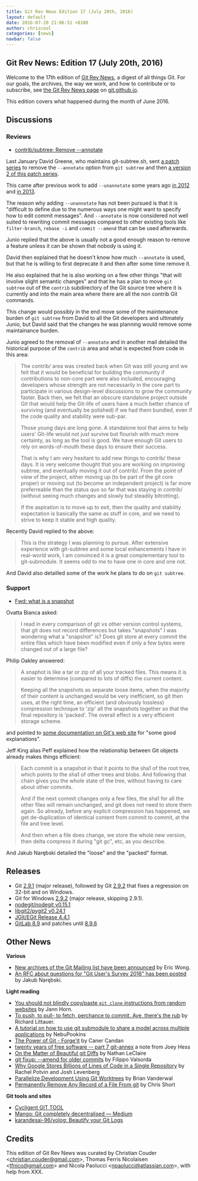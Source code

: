 ```yaml
---
title: Git Rev News Edition 17 (July 20th, 2016)
layout: default
date: 2016-07-20 21:06:51 +0100
author: chriscool
categories: [news]
navbar: false
---
```


## Git Rev News: Edition 17 (July 20th, 2016)

Welcome to the 17th edition of [Git Rev News](http://git.github.io/rev_news/rev_news.html),
a digest of all things Git. For our goals, the archives, the way we work, and how to contribute or to
subscribe, see [the Git Rev News page](http://git.github.io/rev_news/rev_news.html) on [git.github.io](http://git.github.io).

This edition covers what happened during the month of June 2016.

## Discussions

<!---
### General
-->


### Reviews

* [contrib/subtree: Remove --annotate](http://thread.gmane.org/gmane.comp.version-control.git/283340/)

Last January David Greene, who maintains git-subtree.sh, sent
[a patch series](http://thread.gmane.org/gmane.comp.version-control.git/283268/)
to remove the `--annotate` option from `git subtree` and then
[a version 2 of this patch series](http://thread.gmane.org/gmane.comp.version-control.git/283340/).

This came after previous work to add `--unannotate` some years ago
[in 2012](http://thread.gmane.org/gmane.comp.version-control.git/207341/) and
[in 2013](http://thread.gmane.org/gmane.comp.version-control.git/212954/focus=212961).

The reason why adding `--unannotate` has not been pursued is that it
is "difficult to define due to the numerous ways one might want to
specify how to edit commit messages". And `--annotate` is now
considered not well suited to rewriting commit messages compared to
other existing tools like `filter-branch`, `rebase -i` and
`commit --amend` that can be used afterwards.

Junio replied that the above is usually not a good enough reason to
remove a feature unless it can be shown that nobody is using it.

David then explained that he doesn't know how much `--annotate` is
used, but that he is willing to first deprecate it and then after some
time remove it.

He also explained that he is also working on a few other things "that
will involve slight semantic changes" and that he has a plan to move
`git subtree` out of the `contrib` subdirectory of the Git source tree
where it is currently and into the main area where there are all the
non contrib Git commands.

This change would possibly in the end move some of the maintenance
burden of `git subtree` from David to all the Git developers and
ultimately Junio, but David said that the changes he was planning
would remove some maintainance burden.

Junio agreed to the removal of `--annotate` and in another mail
detailed the historical purpose of the `contrib` area and what is
expected from code in this area:

> The contrib/ area was created back when Git was still young and we
> felt that it would be beneficial for building the community if
> contributions to non-core part were also included, encouraging
> developers whose strength are not necessarily in the core part to
> participate in various design-level discussions to grow the
> community faster.  Back then, we felt that an obscure standalone
> project outside Git that would help the Git-life of users have a
> much better chance of surviving (and eventually be polished) if we
> had them bundled, even if the code quality and stability were
> sub-par.
>
> Those young days are long gone.  A standalone tool that aims to help
> users' Git-life would not just survive but flourish with much more
> certainty, as long as the tool is good.  We have enough Git users to
> rely on words-of-mouth these days to ensure their success.
>
> That is why I am very hesitant to add new things to contrib/ these
> days.  It is very welcome thought that you are working on improving
> subtree, and eventually moving it out of contrib/.  From the point
> of view of the project, either moving up (to be part of the git core
> proper) or moving out (to become an independent project) is far more
> preferreable than the status quo so far that was staying in contrib/
> (without seeing much changes and slowly but steadily bitrotting).
>
> If the aspiration is to move up to exit, then the quality and
> stability expectation is basically the same as stuff in core, and we
> need to strive to keep it stable and high quality.

Recently David replied to the above:

> This is the strategy I was planning to pursue.  After extensive
> experience with git-subtree and some local enhancements I have in
> real-world work, I am convinced it is a great complementary tool to
> git-submodule.  It seems odd to me to have one in core and one not.

And David also detailled some of the work he plans to do on `git
subtree`.

### Support

* [Fwd: what is a snapshot](http://thread.gmane.org/gmane.comp.version-control.git/297701/)

Ovatta Bianca asked:

> I read in every comparison of git vs other version control systems,
> that git does not record differences but takes "snapshots"
> I was wondering what a "snapshot" is? Does git store at every commit
> the entire files which have been modified even if only a few bytes
> were changed out of a large file?

Philip Oakley answered:

> A snaphot is like a tar or zip of all your tracked files. This means it is
> easier to determine (compared to lots of diffs) the current content.
>
> Keeping all the snapshots as separate loose items, when the majority of
> their content is unchanged would be very inefficient, so git then uses, at
> the right time, an efficient (and obviously lossless) compression technique
> to 'zip' all the snapshots together so that the final repository is
> 'packed'. The overall effect is a very efficient storage scheme.

and pointed to [some documentation on Git's web site](https://git-scm.com/book/en/v2/Git-Internals-Plumbing-and-Porcelain)
for "some good explanations".

Jeff King alias Peff explained how the relationship between Git
objects already makes things efficient:

> Each commit is a snapshot in that it points to the sha1 of the root
> tree, which points to the sha1 of other trees and blobs. And following
> that chain gives you the whole state of the tree, without having to care
> about other commits.
>
> And if the next commit changes only a few files, the sha1 for all the
> other files will remain unchanged, and git does not need to store them
> again. So already, before any explicit compression has happened, we get
> de-duplication of identical content from commit to commit, at the file
> and tree level.
>
> And then when a file does change, we store the whole new version, then
> delta compress it during "git gc", etc, as you describe.

And Jakub Narębski detailed the "loose" and the "packed" format.

## Releases

* Git [2.9.1](http://article.gmane.org/gmane.linux.kernel/2263540) (major release), followed by Git [2.9.2](http://article.gmane.org/gmane.linux.kernel/2267451) that fixes a regression on 32-bit and on Windows.
* Git for Windows [2.9.2](http://article.gmane.org/gmane.comp.version-control.git/299684) (major release, skipping 2.9.1).
* [nodegit/nodegit v0.15.1](https://github.com/nodegit/nodegit/releases/tag/v0.15.1)
* [libgit2/pygit2 v0.24.1](https://github.com/libgit2/pygit2/releases/tag/v0.24.1)
* [JGit/EGit Release 4.4.1](http://dev.eclipse.org/mhonarc/lists/jgit-dev/msg03176.html)
* [GitLab 8.9](https://about.gitlab.com/2016/06/22/gitlab-8-9-released/) and patches until [8.9.6](https://about.gitlab.com/2016/07/11/gitlab-8-dot-9-dot-6-released/)


## Other News

__Various__

* [New archives of the Git Mailing list have been announced](http://thread.gmane.org/gmane.comp.version-control.git/299195/) by Eric Wong.
* [An RFC about questions for "Git User's Survey 2016" has been posted](http://thread.gmane.org/gmane.comp.version-control.git/299032/) by Jakub Narębski.

__Light reading__

* [You should not blindly copy/paste `git clone` instructions from random websites](http://thejh.net/misc/website-terminal-copy-paste) by Jann Horn.
* [To push, to pull- to fetch, perchance to commit. Aye, there's the rub](https://github.com/ipfs/js-ipfs-examples/issues/1#issuecomment-229005498) by Richard Littauer.
* [A tutorial on how to use git submodule to share a model across multiple applications](https://github.com/NebuPookins/git-submodule-tutorial) by NebuPookins
* [The Power of Git - Forge'it](https://blog.4ge.it/the-power-of-git/) by Caner Candan
* [twenty years of free software -- part 7 git-annex](http://joeyh.name/blog/entry/twenty_years_of_free_software_--_part_7_git-annex/) a note from Joey Hess
* [On the Matter of Beautiful git Diffs](http://nathanleclaire.com/blog/2016/06/28/on-the-matter-of-beautiful-git-diffs/) by Nathan LeClaire
* [git fixup: --amend for older commits](https://blog.filippo.io/git-fixup-amending-an-older-commit/) by Filippo Valsorda
* [Why Google Stores Billions of Lines of Code in a Single Repository](http://m.cacm.acm.org/magazines/2016/7/204032-why-google-stores-billions-of-lines-of-code-in-a-single-repository/fulltext) by Rachel Potvin and Josh Levenberg 
* [Parallelize Development Using Git Worktrees](https://spin.atomicobject.com/2016/06/26/parallelize-development-git-worktrees/) by Brian Vanderwal
* [Permanently Remove Any Record of a File From git](https://chrisshort.net/permanently-remove-any-record-of-a-file-from-git/) by Chris Short


__Git tools and sites__

* [Cycligent GIT TOOL](https://www.cycligent.com/git-tool)
* [Mango: Git completely decentralised — Medium](https://medium.com/@alexberegszaszi/mango-git-completely-decentralised-7aef8bcbcfe6#.g2shzuxlp)
* [karandesai-96/yolog: Beautify your Git Logs](https://github.com/karandesai-96/yolog)

## Credits

This edition of Git Rev News was curated by Christian Couder &lt;<christian.couder@gmail.com>&gt;,
Thomas Ferris Nicolaisen &lt;<tfnico@gmail.com>&gt; and Nicola Paolucci &lt;<npaolucci@atlassian.com>&gt;,
with help from XXX.
